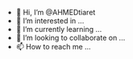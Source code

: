 - 👋 Hi, I’m @AHMEDtiaret
- 👀 I’m interested in ...
- 🌱 I’m currently learning ...
- 💞️ I’m looking to collaborate on ...
- 📫 How to reach me ...

<!---
AHMEDtiaret/AHMEDtiaret is a ✨ special ✨ repository because its `README.md` (this file) appears on your GitHub profile.
You can click the Preview link to take a look at your changes.
--->
